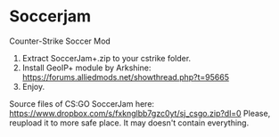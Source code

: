 Soccerjam
=========

Counter-Strike Soccer Mod

1. Extract SoccerJam+.zip to your cstrike folder.
2. Install GeoIP+ module by Arkshine: https://forums.alliedmods.net/showthread.php?t=95665
3. Enjoy.

Source files of CS:GO SoccerJam here: https://www.dropbox.com/s/fxknglbb7gzc0yt/sj_csgo.zip?dl=0
Please, reupload it to more safe place. It may doesn't contain everything.
